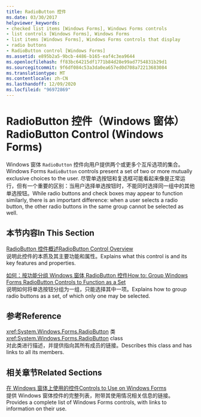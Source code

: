 ```yaml
---
title: RadioButton 控件
ms.date: 03/30/2017
helpviewer_keywords:
- checked list items [Windows Forms], Windows Forms controls
- list controls [Windows Forms], Windows Forms
- list items [Windows Forms], Windows Forms controls that display
- radio buttons
- RadioButton control [Windows Forms]
ms.assetid: e895b2a5-9bcb-4486-b165-eaf4c3ea9644
ms.openlocfilehash: ff83bc64215df1771b84d28e99ad7754831b29d1
ms.sourcegitcommit: 9f6df084c53a3da0ea657ed0d708a72213683084
ms.translationtype: MT
ms.contentlocale: zh-CN
ms.lasthandoff: 12/09/2020
ms.locfileid: "96972869"
---
```

# <a name="radiobutton-control-windows-forms"></a><span data-ttu-id="c15db-102">RadioButton 控件（Windows 窗体）</span><span class="sxs-lookup"><span data-stu-id="c15db-102">RadioButton Control (Windows Forms)</span></span>
<span data-ttu-id="c15db-103">Windows 窗体 `RadioButton` 控件向用户提供两个或更多个互斥选项的集合。</span><span class="sxs-lookup"><span data-stu-id="c15db-103">Windows Forms `RadioButton` controls present a set of two or more mutually exclusive choices to the user.</span></span> <span data-ttu-id="c15db-104">尽管单选按钮和复选框可能看起来像是正常运行，但有一个重要的区别：当用户选择单选按钮时，不能同时选择同一组中的其他单选按钮。</span><span class="sxs-lookup"><span data-stu-id="c15db-104">While radio buttons and check boxes may appear to function similarly, there is an important difference: when a user selects a radio button, the other radio buttons in the same group cannot be selected as well.</span></span>  
  
## <a name="in-this-section"></a><span data-ttu-id="c15db-105">本节内容</span><span class="sxs-lookup"><span data-stu-id="c15db-105">In This Section</span></span>  
 [<span data-ttu-id="c15db-106">RadioButton 控件概述</span><span class="sxs-lookup"><span data-stu-id="c15db-106">RadioButton Control Overview</span></span>](radiobutton-control-overview-windows-forms.md)  
 <span data-ttu-id="c15db-107">说明此控件的本质及其主要功能和属性。</span><span class="sxs-lookup"><span data-stu-id="c15db-107">Explains what this control is and its key features and properties.</span></span>  
  
 [<span data-ttu-id="c15db-108">如何：按功能分组 Windows 窗体 RadioButton 控件</span><span class="sxs-lookup"><span data-stu-id="c15db-108">How to: Group Windows Forms RadioButton Controls to Function as a Set</span></span>](how-to-group-windows-forms-radiobutton-controls-to-function-as-a-set.md)  
 <span data-ttu-id="c15db-109">说明如何将单选按钮分组为一组，只能选择其中一项。</span><span class="sxs-lookup"><span data-stu-id="c15db-109">Explains how to group radio buttons as a set, of which only one may be selected.</span></span>  
  
## <a name="reference"></a><span data-ttu-id="c15db-110">参考</span><span class="sxs-lookup"><span data-stu-id="c15db-110">Reference</span></span>  
 <span data-ttu-id="c15db-111"><xref:System.Windows.Forms.RadioButton> 类</span><span class="sxs-lookup"><span data-stu-id="c15db-111"><xref:System.Windows.Forms.RadioButton> class</span></span>  
 <span data-ttu-id="c15db-112">对此类进行描述，并提供指向其所有成员的链接。</span><span class="sxs-lookup"><span data-stu-id="c15db-112">Describes this class and has links to all its members.</span></span>  
  
## <a name="related-sections"></a><span data-ttu-id="c15db-113">相关章节</span><span class="sxs-lookup"><span data-stu-id="c15db-113">Related Sections</span></span>  
 [<span data-ttu-id="c15db-114">在 Windows 窗体上使用的控件</span><span class="sxs-lookup"><span data-stu-id="c15db-114">Controls to Use on Windows Forms</span></span>](controls-to-use-on-windows-forms.md)  
 <span data-ttu-id="c15db-115">提供 Windows 窗体控件的完整列表，附带其使用情况相关信息的链接。</span><span class="sxs-lookup"><span data-stu-id="c15db-115">Provides a complete list of Windows Forms controls, with links to information on their use.</span></span>
